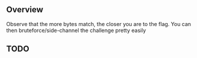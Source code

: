 ## Overview
Observe that the more bytes match, the closer you are to the flag. You can then bruteforce/side-channel
the challenge pretty easily
## TODO

